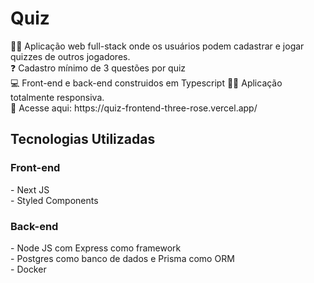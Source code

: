 <h1>Quiz</h1>
👨‍💻 Aplicação web full-stack onde os usuários podem cadastrar e jogar quizzes de outros jogadores.<br>
❓ Cadastro mínimo de 3 questões por quiz<br>
💻 Front-end e back-end construidos em Typescript
🤏🏽 Aplicação totalmente responsiva.<br>
🚪 Acesse aqui: https://quiz-frontend-three-rose.vercel.app/

<h2>Tecnologias Utilizadas</h2>
    <h3>Front-end</h3>
    - Next JS <br>
    - Styled Components <br>
    <h3>Back-end</h3>
    - Node JS com Express como framework<br>
    - Postgres como banco de dados e Prisma como ORM <br>
    - Docker <p></p>
    
